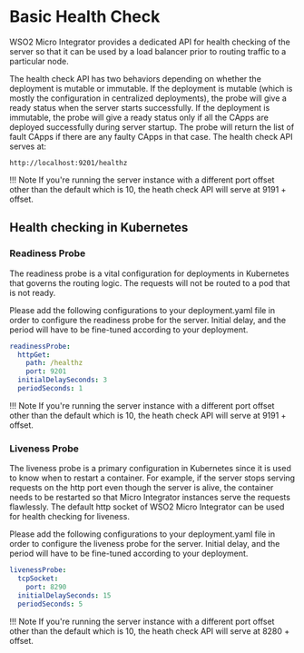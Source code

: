 # Basic Health Check

WSO2 Micro Integrator provides a dedicated API for health checking of the server so that it can be used by a load 
balancer prior to routing traffic to a particular node.

The health check API has two behaviors depending on whether the deployment is mutable or immutable. If the deployment 
is mutable (which is mostly the configuration in centralized deployments), the probe will give a ready status when the 
server starts successfully. If the deployment is immutable, the probe will give a ready status only if all the CApps 
are deployed successfully during server startup. The probe will return the list of fault CApps if there are any 
faulty CApps in that case. The health check API serves at:

`http://localhost:9201/healthz`

!!! Note
    If you're running the server instance with a different port offset other than the default which is 10, the heath
    check API will serve at 9191 + offset.  

## Health checking in Kubernetes

### Readiness Probe

The readiness probe is a vital configuration for deployments in Kubernetes that governs the routing logic. The requests 
will not be routed to a pod that is not ready.

Please add the following configurations to your deployment.yaml file in order to configure the readiness probe for
the server. Initial delay, and the period will have to be fine-tuned according to your deployment.

```yaml
readinessProbe:
  httpGet:
    path: /healthz
    port: 9201
  initialDelaySeconds: 3
  periodSeconds: 1
```

!!! Note
    If you're running the server instance with a different port offset other than the default which is 10, the heath
    check API will serve at 9191 + offset.  

### Liveness Probe

The liveness probe is a primary configuration in Kubernetes since it is used to know when to restart a container. For 
example, if the server stops serving requests on the http port even though the server is alive, the container needs to 
be restarted so that Micro Integrator instances serve the requests flawlessly. The default http socket of WSO2 Micro 
Integrator can be used for health checking for liveness.

Please add the following configurations to your deployment.yaml file in order to configure the liveness probe for
the server. Initial delay, and the period will have to be fine-tuned according to your deployment.

```yaml
livenessProbe:
  tcpSocket:
    port: 8290
  initialDelaySeconds: 15
  periodSeconds: 5
```

!!! Note
    If you're running the server instance with a different port offset other than the default which is 10, the heath
    check API will serve at 8280 + offset.  
